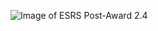 ![Image of ESRS Post-Award 2.4](../../../../images/eSRS_Post_Award%20-%202.4_ReportSubcontractingAchievements_CCB.png)
